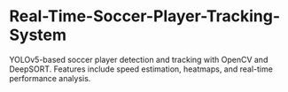 # Real-Time-Soccer-Player-Tracking-System
YOLOv5-based soccer player detection and tracking with OpenCV and DeepSORT. Features include speed estimation, heatmaps, and real-time performance analysis.
